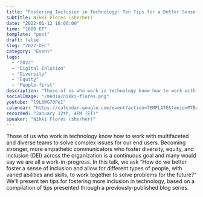```yaml
---
title: "Fostering Inclusion in Technology: Ten Tips for a Better Sense of Belonging"
subtitle: Nikki Flores (she/her)
date: "2022-01-12 16:00:00"
time: "1600 ET"
template: "post"
draft: false
slug: "2022-DEC"
category: "Event"
tags:
  - "2022"
  - "Digital Inlusion"
  - "Diversity"
  - "Equity"
  - "People-first"
description: "Those of us who work in technology know how to work with multifaceted and diverse teams to solve complex issues for our end users. Becoming stronger, more empathetic communicators who foster diversity, equity, and inclusion (DEI) across the organization is a continuous goal and many would say we are all a work-in-progress. In this talk, we ask “How do we better foster a sense of inclusion and allow for different types of people, with varied abilities and skills, to work together to solve problems for the future?” We'll present ten tips for fostering more inclusion in technology, based on a compilation of tips presented through a previously-published blog series."
socialImage: "/media/nikki-flores.png"
youtube: "l9L6MG70PeI"
calendar: "https://calendar.google.com/event?action=TEMPLATE&tmeid=MTBrM3NhNDBrZDVmNjRydXZsa2phZHNwcHAgYWNjZXNzaWJpbGl0eXRhbGtzQG0&tmsrc=accessibilitytalks%40gmail.com"
recorded: "January 12th, 4PM (ET)"
speaker: "Nikki Flores (she/her)"
---
```

Those of us who work in technology know how to work with multifaceted and diverse teams to solve complex issues for our end users. Becoming stronger, more empathetic communicators who foster diversity, equity, and inclusion (DEI) across the organization is a continuous goal and many would say we are all a work-in-progress. In this talk, we ask “How do we better foster a sense of inclusion and allow for different types of people, with varied abilities and skills, to work together to solve problems for the future?” We'll present ten tips for fostering more inclusion in technology, based on a compilation of tips presented through a previously-published blog series.

